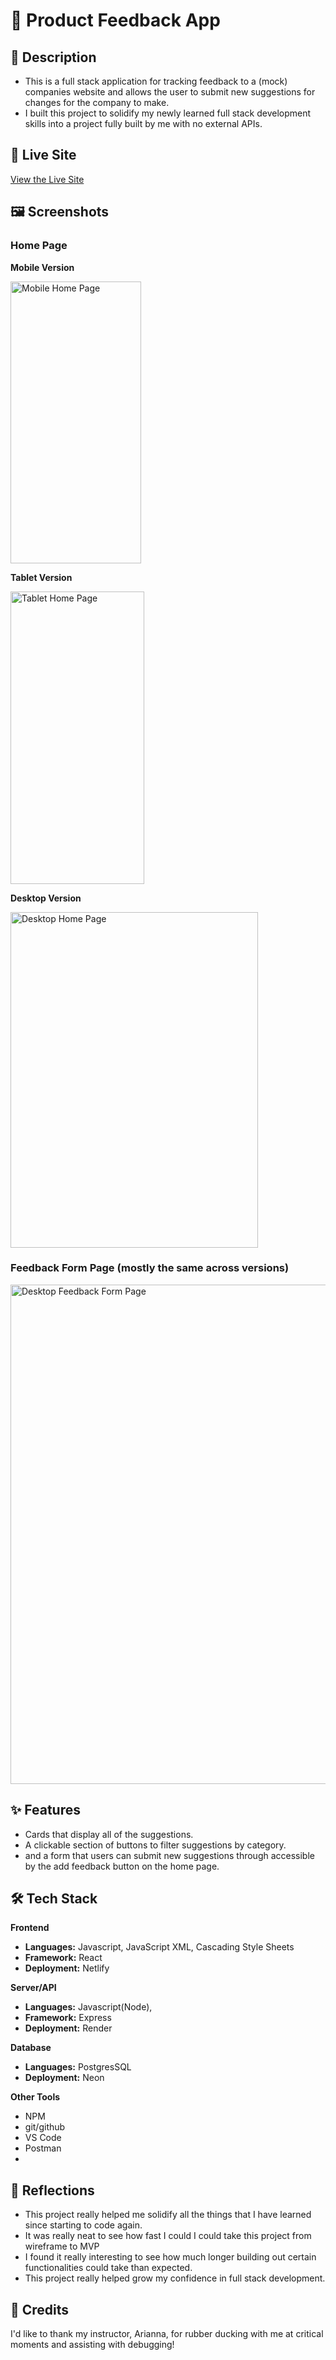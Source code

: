 # 📝 Product Feedback App

## 📌 Description

- This is a full stack application for tracking feedback to a (mock) companies website and allows the user to submit new suggestions for changes for the company to make.
- I built this project to solidify my newly learned full stack development skills into a project fully built by me with no external APIs.

## 🚀 Live Site

[View the Live Site](https://feedback-app-2025.netlify.app/)

## 🖼️ Screenshots
### Home Page

**Mobile Version**

<img width="209" height="451" alt="Mobile Home Page" src="https://github.com/user-attachments/assets/8079ab0b-60ac-4cc2-baea-a7d16cc72ab7" />

**Tablet Version**

<img width="214" height="468" alt="Tablet Home Page" src="https://github.com/user-attachments/assets/8fed0028-b8ad-44f3-9d9e-efbc87dd09cc" />

**Desktop Version**

<img width="396" height="537" alt="Desktop Home Page" src="https://github.com/user-attachments/assets/a98f25fa-a2b0-4b6d-8845-72941f5620af" />

### Feedback Form Page (mostly the same across versions)

<img width="1281" height="799" alt="Desktop Feedback Form Page" src="https://github.com/user-attachments/assets/58dce1a1-3f10-49f5-af83-86317d7f4a9b" />

## ✨ Features

- Cards that display all of the suggestions.
- A clickable section of buttons to filter suggestions by category.
- and a form that users can submit new suggestions through accessible by the add feedback button on the home page.

## 🛠️ Tech Stack

**Frontend**

- **Languages:** Javascript, JavaScript XML, Cascading Style Sheets
- **Framework:** React
- **Deployment:** Netlify

**Server/API**

- **Languages:** Javascript(Node), 
- **Framework:** Express
- **Deployment:** Render

**Database**

- **Languages:** PostgresSQL
- **Deployment:** Neon


**Other Tools**
- NPM
- git/github
- VS Code
- Postman
- 
## 💭 Reflections

- This project really helped me solidify all the things that I have learned since starting to code again.
- It was really neat to see how fast I could I could take this project from wireframe to MVP
- I found it really interesting to see how much longer building out certain functionalities could take than expected.
- This project really helped grow my confidence in full stack development.
## 🙌 Credits

I'd like to thank my instructor, Arianna, for rubber ducking with me at critical moments and assisting with debugging!
